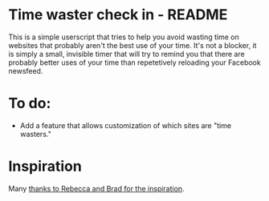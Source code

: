 # Time waster check in - README

This is a simple userscript that tries to help you avoid wasting time on websites that probably aren't the best use of your time. It's not a blocker, it is simply a small, invisible timer that will try to remind you that there are probably better uses of your time than repetetively reloading your Facebook newsfeed.

# To do:

* Add a feature that allows customization of which sites are "time wasters."

# Inspiration

Many [thanks to Rebecca and Brad for the inspiration](https://twitter.com/bradweikel/status/621415340388388865).
